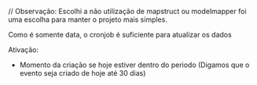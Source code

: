 
//    Observação: Escolhi a não utilização de mapstruct ou modelmapper foi uma escolha para manter o projeto mais simples.

Como é somente data, o cronjob é suficiente para atualizar os dados


Ativação:

- Momento da criação se hoje estiver dentro do periodo (Digamos que o evento seja criado de hoje até 30 dias)

